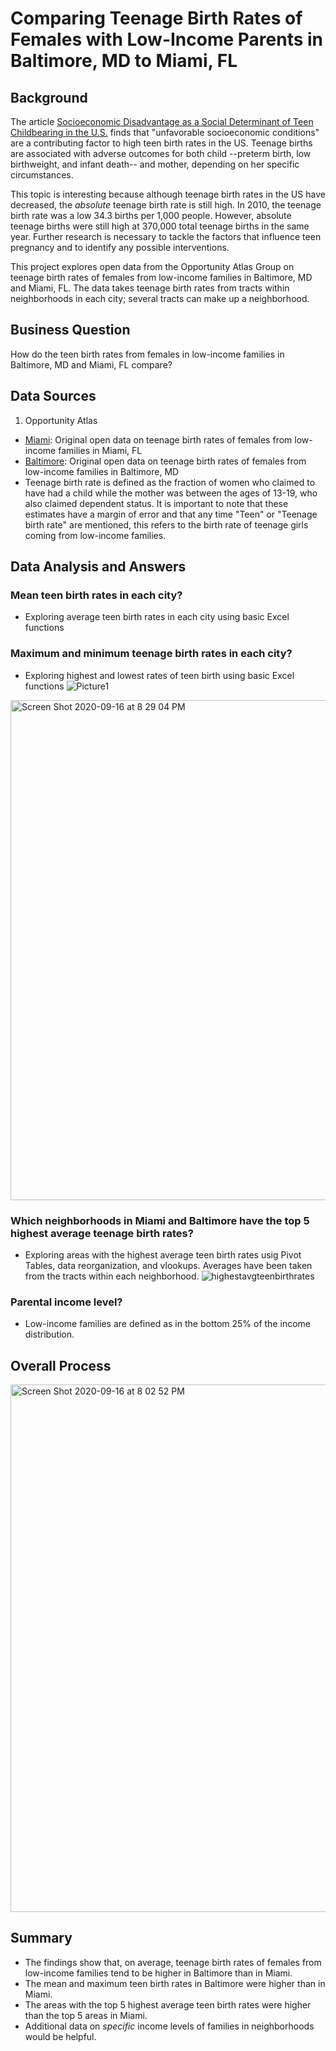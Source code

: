 # Comparing Teenage Birth Rates of Females with Low-Income Parents in Baltimore, MD to Miami, FL
## Background
  The article [Socioeconomic Disadvantage as a Social Determinant of Teen Childbearing in the U.S.](https://www.ncbi.nlm.nih.gov/pmc/articles/PMC3562742/) finds that "unfavorable socioeconomic conditions" are a contributing factor to high teen birth rates in the US. Teenage births are associated with adverse outcomes for both child --preterm birth, low birthweight, and infant death-- and mother, depending on her specific circumstances.  
  
  This topic is interesting because although teenage birth rates in the US have decreased, the _absolute_ teenage birth rate is still high. In 2010, the teenage birth rate was a low 34.3 births per 1,000 people. However, absolute teenage births were still high at 370,000 total teenage births in the same year. Further research is necessary to tackle the factors that influence teen pregnancy and to identify any possible interventions. 
  
  This project explores open data from the Opportunity Atlas Group on teenage birth rates of females from low-income families in Baltimore, MD and Miami, FL. The data takes teenage birth rates from tracts within neighborhoods in each city; several tracts can make up a neighborhood.
  
  ## Business Question
How do the teen birth rates from females in low-income families in Baltimore, MD and Miami, FL compare?

## Data Sources
1. Opportunity Atlas
  - [Miami](https://github.com/vickidecastro/comparing-baltimore-miami-teenage-birthrate-lowincome-parents/blob/master/shown_tract_teenbirth_rP_gF_p25%20miami.csv): Original open data on teenage birth rates of females from low-income families in Miami, FL
  - [Baltimore](https://github.com/vickidecastro/comparing-baltimore-miami-teenage-birthrate-lowincome-parents/blob/master/shown_tract_teenbirth_rP_gF_p25%20baltimore.csv): Original open data on teenage birth rates of females from low-income families in Baltimore, MD
  - Teenage birth rate is defined as the fraction of women who claimed to have had a child while the mother was between the ages of 13-19, who also claimed dependent status. It is important to note that these estimates have a margin of error and that any time "Teen" or "Teenage birth rate" are mentioned, this refers to the birth rate of teenage girls coming from low-income families.
  
  ## Data Analysis and Answers
  ### Mean teen birth rates in each city? 
  - Exploring average teen birth rates in each city using basic Excel functions
  ### Maximum and minimum teenage birth rates in each city?
  - Exploring highest and lowest rates of teen birth using basic Excel functions
![Picture1](https://user-images.githubusercontent.com/70858878/93416145-2b52de00-f873-11ea-9478-609798f14195.png)

  <img width="800" alt="Screen Shot 2020-09-16 at 8 29 04 PM" src="https://user-images.githubusercontent.com/70858878/93405593-5e897300-f85b-11ea-81da-5f568364e5e7.png">
 
 ### Which neighborhoods in Miami and Baltimore have the top 5 highest average teenage birth rates? 
  - Exploring areas with the highest average teen birth rates usig Pivot Tables, data reorganization, and vlookups. Averages have been taken from the tracts within each neighborhood.
![highestavgteenbirthrates](https://user-images.githubusercontent.com/70858878/93407568-862f0a00-f860-11ea-9091-5c5d36fe6495.png)

  ### Parental income level? 
 - Low-income families are defined as in the bottom 25% of the income distribution. 

## Overall Process
<img width="844" alt="Screen Shot 2020-09-16 at 8 02 52 PM" src="https://user-images.githubusercontent.com/70858878/93404989-c212a100-f859-11ea-8241-ab672cd1dab3.png">

## Summary
- The findings show that, on average, teenage birth rates of females from low-income families tend to be higher in Baltimore than in Miami. 
- The mean and maximum teen birth rates in Baltimore were higher than in Miami. 
- The areas with the top 5 highest average teen birth rates were higher than the top 5 areas in Miami. 
- Additional data on _specific_ income levels of families in neighborhoods would be helpful. 
